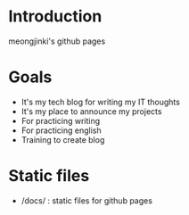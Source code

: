 # Introduction

meongjinki's github pages

# Goals

- It's my tech blog for writing my IT thoughts
- It's my place to announce my projects
- For practicing writing
- For practicing english
- Training to create blog

# Static files

- /docs/ : static files for github pages
